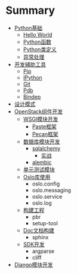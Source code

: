 # Summary

* [Python基础](README.md)
    * [Hello World](hello-world.md)
    * [Python函数](方法与对象.md)
    * [Python类定义](python类定义.md)
    * [异常处理](异常处理.md)
* [开发辅助工具](开发辅助工具.md)
    * [Pip](pip.md)
    * [IPython](ipython.md)
    * [Git](git.md)
    * [Pdb](pdb.md)
    * [Bindep](bindep.md)
* [设计模式](设计模式.md)
* [OpenStack组件开发](openstack组件开发.md)
    * [WSGI模块开发](wsgi模块开发.md)
        * [Paste框架](paste.md)
        * [Pecan框架](pecan.md)
    * [数据库模块开发](数据库模块开发.md)
        * [sqlalchemy](sqlalchemy.md)
            * [实战](实战.md)
        * [alembic](alembic.md)
    * [单元测试模块](单元测试模块.md)
    * [Oslo库使用](oslo库使用.md)
        * oslo.config
        * oslo.messaging
        * oslo.service
        * oslo.log
    * [构建工程](构建工程.md)
        * pbr
        * setup-tool
    * [Doc文档构建](doc文档构建.md)
        * sphinx
    * [SDK开发](sdk开发.md)
        * argparse
        * cliff
* [Django模块开发](django模块开发.md)

